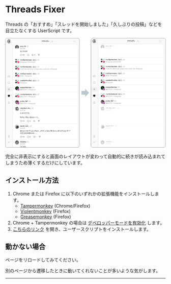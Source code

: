 # Threads Fixer

Threads の「おすすめ」「スレッドを開始しました」「久しぶりの投稿」などを目立たなくする UserScript です。

![カバー画像](./images/cover.png)

完全に非表示にすると画面のレイアウトが変わって自動的に続きが読み込まれてしまうため薄くするだけにしています。

## インストール方法

1. Chrome または Firefox に以下のいずれかの拡張機能をインストールします。
    - [Tampermonkey](https://www.tampermonkey.net/) (Chrome/Firefox)
    - [Violentmonkey](https://violentmonkey.github.io/) (Firefox)
    - [Greasemonkey](https://addons.mozilla.org/ja/firefox/addon/greasemonkey/) (Firefox)
2. Chrome + Tampermonkey の場合は [デベロッパーモードを有効化](https://www.google.com/search?q=Chrome+%E3%83%87%E3%83%99%E3%83%AD%E3%83%83%E3%83%91%E3%83%BC%E3%83%A2%E3%83%BC%E3%83%89+%E6%9C%89%E5%8A%B9%E5%8C%96) します。
3. [こちらのリンク](https://github.com/shapoco/threads-fixer/raw/refs/heads/main/dist/threads-fixer.user.js) を開き、ユーザースクリプトをインストールします。

## 動かない場合

ページをリロードしてみてください。

別のページから遷移したときに動いてくれないことが多いような気がします。

----
